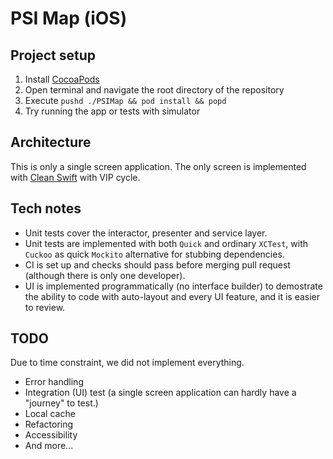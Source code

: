 # PSI Map (iOS)

## Project setup
1. Install [CocoaPods](https://cocoapods.org/) 
2. Open terminal and navigate the root directory of the repository
3. Execute `pushd ./PSIMap && pod install && popd`
4. Try running the app or tests with simulator

## Architecture
This is only a single screen application. The only screen is implemented with [Clean Swift](https://clean-swift.com/handbook/) with VIP cycle.

## Tech notes
- Unit tests cover the interactor, presenter and service layer.
- Unit tests are implemented with both `Quick` and ordinary `XCTest`, with `Cuckoo` as quick `Mockito` alternative for stubbing dependencies. 
- CI is set up and checks should pass before merging pull request (although there is only one developer).
- UI is implemented programmatically (no interface builder) to demostrate the ability to code with auto-layout and every UI feature, and it is easier to review.

## TODO
Due to time constraint, we did not implement everything.
- Error handling
- Integration (UI) test (a single screen application can hardly have a "journey" to test.)
- Local cache
- Refactoring
- Accessibility
- And more...
